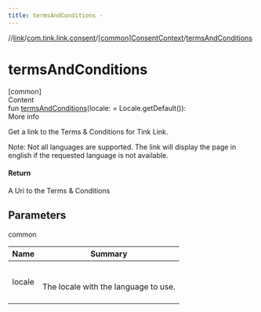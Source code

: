 ```yaml
---
title: termsAndConditions -
---
```

//[link](../../index.md)/[com.tink.link.consent](../index.md)/[[common]ConsentContext](index.md)/[termsAndConditions](terms-and-conditions.md)



# termsAndConditions  
[common]  
Content  
fun [termsAndConditions](terms-and-conditions.md)(locale: <ERROR CLASS> = Locale.getDefault()): <ERROR CLASS>  
More info  


Get a link to the Terms & Conditions for Tink Link.



Note: Not all languages are supported. The link will display the page in english if the requested language is not available.



#### Return  


A Uri to the Terms & Conditions



## Parameters  
  
common  
  
|  Name|  Summary| 
|---|---|
| <a name="com.tink.link.consent/ConsentContext/termsAndConditions/#/PointingToDeclaration/"></a>locale| <a name="com.tink.link.consent/ConsentContext/termsAndConditions/#/PointingToDeclaration/"></a><br><br>The locale with the language to use.<br><br>
  
  



